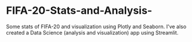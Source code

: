 # FIFA-20-Stats-and-Analysis-
Some stats of FIFA-20 and visualization using Plotly and Seaborn. I've also created a Data Science (analysis and visualization) app using Streamlit. 
